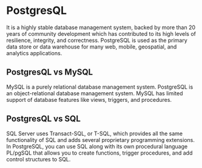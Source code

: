 # PostgresQL

It is a highly stable database management system, backed by more than 20 years of community development which has contributed
to its high levels of resilience, integrity, and correctness. PostgreSQL is used as the primary data store or data warehouse for
many web, mobile, geospatial, and analytics applications.

## PostgresQL vs MySQL

MySQL is a purely relational database management system. PostgreSQL is an object-relational database management system.
MySQL has limited support of database features like views, triggers, and procedures.

## PostgresQL vs SQL

SQL Server uses Transact-SQL, or T-SQL, which provides all the same functionality of SQL and adds several proprietary programming extensions.
In PostgreSQL, you can use SQL along with its own procedural language PL/pgSQL that allows you to create functions,
trigger procedures, and add control structures to SQL.
